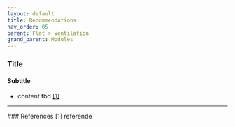 ```yaml
---
layout: default
title: Recommendations
nav_order: 05
parent: Flat > Ventilation
grand_parent: Modules
---
```


### Title
#### Subtitle
- content tbd <a href="#referencename">[1]</a>

<hr>
### References
<a id="referencename">[1]</a> referende <br>
